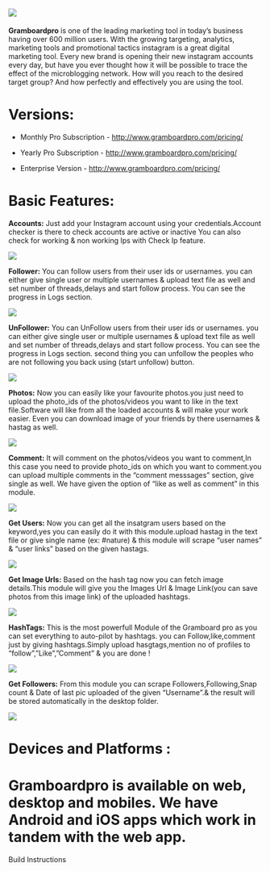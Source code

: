 ![](http://i.imgur.com/qhZJFpg.png)
==========
**Gramboardpro** is one of the leading marketing tool in today’s business having over 600 million users. With the growing targeting, analytics, marketing tools and promotional tactics instagram is a great digital marketing tool.
Every new brand is opening their new instagram accounts every day, but have you ever thought how it will be possible to trace the effect of the microblogging network. How will you reach to the desired target group? And how perfectly and effectively you are using the tool.


Versions:
===========

* Monthly Pro Subscription - http://www.gramboardpro.com/pricing/

* Yearly Pro Subscription - http://www.gramboardpro.com/pricing/

* Enterprise Version       - http://www.gramboardpro.com/pricing/


Basic Features:
===========

**Accounts:** Just add your Instagram account using your credentials.Account checker is there to check accounts are active or inactive You can also check for working & non working Ips with Check Ip feature.


![](http://i.imgur.com/54gPMEh.png)


**Follower:** You can follow users from their user ids or usernames. you can either give single user or multiple usernames & upload text file as well and set number of threads,delays and start follow process. 
You can see the progress in Logs section.


![](http://i.imgur.com/FUoop8m.png)


**UnFollower:** You can UnFollow users from their user ids or usernames. you can either give single user or multiple usernames & upload text file as well and set number of threads,delays and start follow process. 
You can see the progress in Logs section.
second thing you can unfollow the peoples who are not following you back using (start unfollow) button.


![](http://i.imgur.com/PvM86pA.png)


**Photos:** Now you can easily like your favourite photos.you just need to upload the photo_ids of the photos/videos you want to like in the text file.Software will like from all the loaded accounts & will make your work easier.
Even you can download image of your friends by there usernames & hastag as well.


![](http://i.imgur.com/ZGGO2rz.png)


**Comment:** It will comment on the photos/videos you want to comment,In this case you need to provide photo_ids on which you want to comment.you can upload multiple comments in the “comment messsages” section, give single as well.
We have given the option of “like as well as comment” in this module.


![](http://i.imgur.com/q8ppJAm.png)


**Get Users:** Now you can get all the insatgram users based on the keyword,yes you can easily do it with this module.upload hastag in the text file or give single name (ex: #nature) & this module will scrape “user names” & “user links” based on the given hastags.


![](http://i.imgur.com/vRBroiz.png)


**Get Image Urls:** Based on the hash tag now you can fetch image details.This module will give you the Images Url & Image Link(you can save photos from this image link) of the uploaded hashtags.


![](http://i.imgur.com/wWlbIxM.png)


**HashTags:** This is the most powerfull Module of the Gramboard pro as you can set everything to auto-pilot by hashtags.
you can Follow,like,comment just by giving hashtags.Simply upload hasgtags,mention no of profiles to “follow”,”Like”,”Comment” & you are done !


![](http://i.imgur.com/1w58aX9.png)


**Get Followers:** From this module you can scrape Followers,Following,Snap count & Date of last pic uploaded of the given “Username”.& the result will be stored automatically in the desktop folder.


![](http://i.imgur.com/NL1V3Xq.png)


Devices and Platforms : 
=========================
Gramboardpro is available on web, desktop and mobiles. We have Android and iOS apps which work in tandem with the web app.
=========================

Build Instructions









